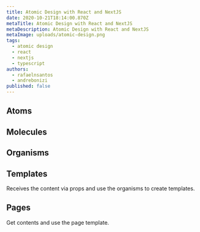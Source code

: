 ```yaml
---
title: Atomic Design with React and NextJS
date: 2020-10-21T18:14:00.870Z
metaTitle: Atomic Design with React and NextJS
metaDescription: Atomic Design with React and NextJS
metaImage: uploads/atomic-design.png
tags:
  - atomic design
  - react
  - nextjs
  - typescript
authors:
  - rafaelnsantos
  - andrebonizi
published: false
---
```

## Atoms

## Molecules

## Organisms

## Templates

Receives the content via props and use the organisms to create templates.

## Pages

Get contents and use the page template.